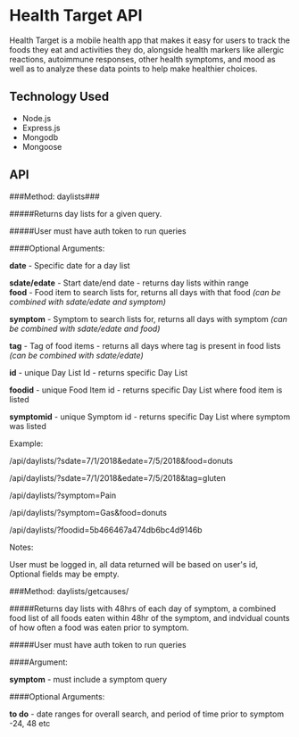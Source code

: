 Health Target API
================

Health Target is a mobile health app that makes it easy for users to track the foods they eat and activities they do, alongside health markers like allergic reactions, autoimmune responses, other health symptoms, and mood as well as to analyze these data points to help make healthier choices. 

Technology Used
-----------
* Node.js
* Express.js
* Mongodb
* Mongoose


API
--------------
###Method: daylists###

#####Returns day lists for a given query.

#####User must have auth token to run queries

####Optional Arguments:

**date** - Specific date for a day list

**sdate/edate** - Start date/end date - returns day lists within range  
**food** - Food item to search lists for, returns all days with that food *(can be combined with sdate/edate and symptom)*

**symptom** - Symptom to search lists for, returns all days with symptom *(can be combined with sdate/edate and food)*

**tag** - Tag of food items - returns all days where tag is present in food lists *(can be combined with sdate/edate)*

**id** - unique Day List Id - returns specific Day List

**foodid** - unique Food Item id - returns specific Day List where food item is listed

**symptomid** - unique Symptom id - returns specific Day List where symptom was listed

Example:

/api/daylists/?sdate=7/1/2018&edate=7/5/2018&food=donuts

/api/daylists/?sdate=7/1/2018&edate=7/5/2018&tag=gluten

/api/daylists/?symptom=Pain

/api/daylists/?symptom=Gas&food=donuts

/api/daylists/?foodid=5b466467a474db6bc4d9146b

Notes:

User must be logged in, all data returned will be based on user's id, Optional fields may be empty.

###Method: daylists/getcauses/

#####Returns day lists with 48hrs of each day of symptom, a combined food list of all foods eaten within 48hr of the symptom, and indvidual counts of how often a food was eaten prior to symptom.

#####User must have auth token to run queries

####Argument:

**symptom** - must include a symptom query

####Optional Arguments:

**to do** - date ranges for overall search, and period of time prior to symptom -24, 48 etc


